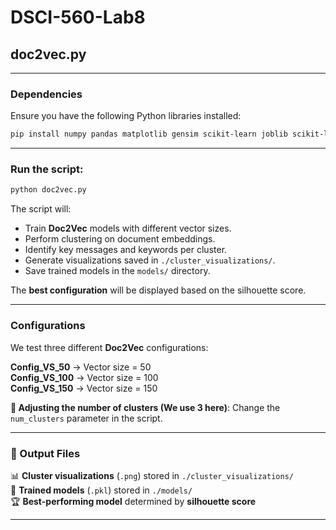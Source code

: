 # DSCI-560-Lab8


## doc2vec.py

---

### Dependencies
Ensure you have the following Python libraries installed:

```bash
pip install numpy pandas matplotlib gensim scikit-learn joblib scikit-learn-extra
```

---

### Run the script:

```bash
python doc2vec.py
```

The script will:
   - Train **Doc2Vec** models with different vector sizes.
   - Perform clustering on document embeddings.
   - Identify key messages and keywords per cluster.
   - Generate visualizations saved in `./cluster_visualizations/`.
   - Save trained models in the `models/` directory.

The **best configuration** will be displayed based on the silhouette score.

---

### Configurations
We test three different **Doc2Vec** configurations:

**Config_VS_50** → Vector size = 50  
**Config_VS_100** → Vector size = 100  
**Config_VS_150** → Vector size = 150  

**🔧 Adjusting the number of clusters (We use 3 here)**: Change the `num_clusters` parameter in the script.

---

### 📂 Output Files
📊 **Cluster visualizations** (`.png`) stored in `./cluster_visualizations/`  
💾 **Trained models** (`.pkl`) stored in `./models/`  
🏆 **Best-performing model** determined by **silhouette score**  

---

